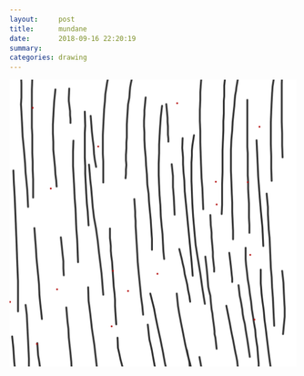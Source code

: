 ```yaml
---
layout:     post
title:      mundane
date:       2018-09-16 22:20:19
summary:    
categories: drawing
---
```

![mundane](/images/diary/mundane.png ".")
